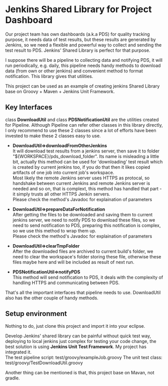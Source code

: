 # Jenkins Shared Library for Project Dashboard

Our project team has own dashboards (a.k.a PDS) for quality tracking purpose, it needs data of test results, but these results are generated by Jenkins, so we need a flexible and powerful way to collect and sending the test result to PDS. Jenkins' Shared Library is perfect for that purpose.

I suppose there will be a pipeline to collecting data and notifying PDS, it will run periodically, e.g. daily, this pipeline needs handy methods to download data (from own or other jenkins) and convenient method to format notification. This library gives that utilities.

This project can be used as an example of creating jenkins Shared Library base on Groovy + Maven + Jenkins Unit Framework.

## Key Interfaces
class **DownloadUtil** and class **PDSNotificationUtil** are the utilities created for Pipeline. Although Pipeline can refer other classes in this library directly, I only recommend to use these 2 classes since a lot of efforts have been invested to make these 2 classes easy to use.

* **DownloadUtil=>downloadFromOtherJenkins**  
It will download test results from a jenkins server, then save it to folder "${WORKSPACE}/pds_download_folder". Its name is misleading a little bit, actually this method can be used for 'downloading' test result which is created by current jenkins too, if you do that then it likes copied artifacts of one job into current job's workspace.  
Most likely the remote Jenkins server uses HTTPS as protocal, so handshake between current Jenkins and remote Jenkins server is needed and so on, that is complext, this method has handled that part - it simply trusts all other HTTPS Jenkin servers.  
Please check the method's Javadoc for explaination of parameters

* **DownloadUtil=>prepareDataForNotification**  
After getting the files to be downloaded and saving them to current jenkins server, we need to notify PDS to download these files, so we need to send notification to PDS, preparing this notification is complex, so we use this method to wrap them up.  
Please check the method's Javadoc for explaination of parameters

* **DownloadUtil=>clearTmpFolder**  
After the downloaded files are archived to current build's folder, we need to clear the workspace's folder storing these file, otherwise these files maybe here and will be included as result of next run.

* **PDSNotificationUtil=>notifyPDS**  
This method will send notification to PDS, it deals with the complexity of handling HTTPS and communicating between PDS.

That's all the important interfaces that pipeline needs to use. DownloadUtil also has the other couple of handy methods.

## Setup environment
Nothing to do, just clone this project and import it into your eclipse.

Develop Jenkins' shared library can be painful without quick test way, deploying to local jenkins just complex for testing your code change, the best solution is using **Jenkins Unit Test Framework**. My project has integrated it.  
The test pipeline script: test/groovy/exampleJob.groovy
The unit test class: test/groovy/TestDownloadUtil.groovy

Another thing can be mentioned is that, this project base on Mavan, not gradle. 